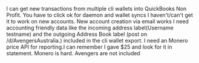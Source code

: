 I can get new transactions from multiple cli wallets into QuickBooks Non Profit. 
You have to click ok for daemon and wallet syncs
I haven't/can't get it to work on new accounts. New account creation via email works
I need accounting friendly data like the incoming address label(Username testname) and the outgoing Address Book label (post on /d/AvengersAustralia.) included in the cli wallet export.
I need an Monero price API for reporting.I can remember I gave $25 and look for it in statement. Monero is hard.
Avengers are not included 


